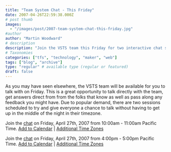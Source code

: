 ```yaml
---
title: "Team System Chat - This Friday"
date: 2007-04-26T22:59:38.000Z
# post thumb
images:
  - "/images/post/2007-team-system-chat-this-friday.jpg"
#author
author: "Martin Woodward"
# description
description: "Join the VSTS team this Friday for two interactive chat sessions to discuss your feedback and get answers directly from the experts."
# Taxonomies
categories: ["tfs", "technology", "maker", "web"]
tags: ["blog", "archive"]
type: "regular" # available type (regular or featured)
draft: false
---
```

As you may have seen elsewhere, the VSTS team will be available for you to talk with on Friday.  This is a great opportunity to talk directly with the team, get answers direct from from the folks that know as well as pass along any feedback you might have.  Due to popular demand, there are two sessions scheduled to try and give everyone a chance to talk without having to get up in the middle of the night in their timezone.   

Join the [chat](http://msdn.microsoft.com/chats) on Friday, April 27th, 2007 from 10:00am - 11:00am Pacific Time.
[Add to Calendar](http://www.microsoft.com/communities/chats/vcs/07_0427_MSDN_VSTS.ics) | [Additional Time Zones](http://www.timeanddate.com/worldclock/fixedtime.html?year=2007&month=4&day=27&hour=10&min=0&sec=0&p1=234) 

Join the [chat](http://msdn.microsoft.com/chats) on Friday, April 27th, 2007 from 4:00pm - 5:00pm Pacific Time. 
[Add to Calendar](http://www.microsoft.com/communities/chats/vcs/07_0427_MSDN_VSTS2.ics) | [Additional Time Zones](http://www.timeanddate.com/worldclock/fixedtime.html?year=2007&month=4&day=27&hour=16&min=0&sec=0&p1=234)
